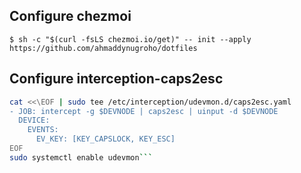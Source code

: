 ## Configure chezmoi
`$ sh -c "$(curl -fsLS chezmoi.io/get)" -- init --apply https://github.com/ahmaddynugroho/dotfiles`

## Configure interception-caps2esc

```bash
cat <<\EOF | sudo tee /etc/interception/udevmon.d/caps2esc.yaml
- JOB: intercept -g $DEVNODE | caps2esc | uinput -d $DEVNODE
  DEVICE:
    EVENTS:
      EV_KEY: [KEY_CAPSLOCK, KEY_ESC]
EOF
sudo systemctl enable udevmon```

